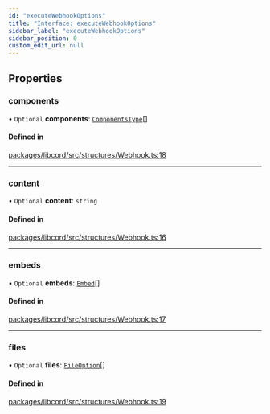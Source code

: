 ```yaml
---
id: "executeWebhookOptions"
title: "Interface: executeWebhookOptions"
sidebar_label: "executeWebhookOptions"
sidebar_position: 0
custom_edit_url: null
---
```


## Properties

### components

• `Optional` **components**: [`ComponentsType`](../modules.md#componentstype)[]

#### Defined in

[packages/libcord/src/structures/Webhook.ts:18](https://github.com/Libcord/libcord/blob/58e1159/packages/libcord/src/structures/Webhook.ts#L18)

___

### content

• `Optional` **content**: `string`

#### Defined in

[packages/libcord/src/structures/Webhook.ts:16](https://github.com/Libcord/libcord/blob/58e1159/packages/libcord/src/structures/Webhook.ts#L16)

___

### embeds

• `Optional` **embeds**: [`Embed`](../classes/Embed.md)[]

#### Defined in

[packages/libcord/src/structures/Webhook.ts:17](https://github.com/Libcord/libcord/blob/58e1159/packages/libcord/src/structures/Webhook.ts#L17)

___

### files

• `Optional` **files**: [`FileOption`](FileOption.md)[]

#### Defined in

[packages/libcord/src/structures/Webhook.ts:19](https://github.com/Libcord/libcord/blob/58e1159/packages/libcord/src/structures/Webhook.ts#L19)
